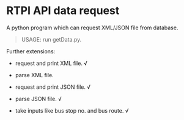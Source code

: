 RTPI API data request
====================

A python program which can request XML/JSON file from database.

> USAGE: run getData.py.

Further extensions:

- request and print XML file. √

- parse XML file.

- request and print JSON file. √

- parse JSON file. √

- take inputs like bus stop no. and bus route. √


